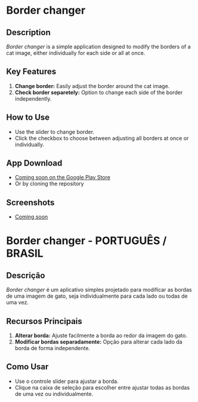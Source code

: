 # Border changer

## Description
*Border changer* is a simple application designed to modify the borders of a cat image, either individually for each side or all at once.

## Key Features
1. **Change border:** Easily adjust the border around the cat image.
2. **Check border separetely:** Option to change each side of the border independently.

## How to Use
- Use the slider to change border.
- Click the checkbox to choose between adjusting all borders at once or individually.

## App Download
- [Coming soon on the Google Play Store](#)
- Or by cloning the repository

## Screenshots
- [Coming soon](#)

# Border changer - PORTUGUÊS / BRASIL

## Descrição
*Border changer* é um aplicativo simples projetado para modificar as bordas de uma imagem de gato, seja individualmente para cada lado ou todas de uma vez.

## Recursos Principais
1. **Alterar borda:** Ajuste facilmente a borda ao redor da imagem do gato.
2. **Modificar bordas separadamente:** Opção para alterar cada lado da borda de forma independente.

## Como Usar
- Use o controle slider para ajustar a borda.
- Clique na caixa de seleção para escolher entre ajustar todas as bordas de uma vez ou individualmente.